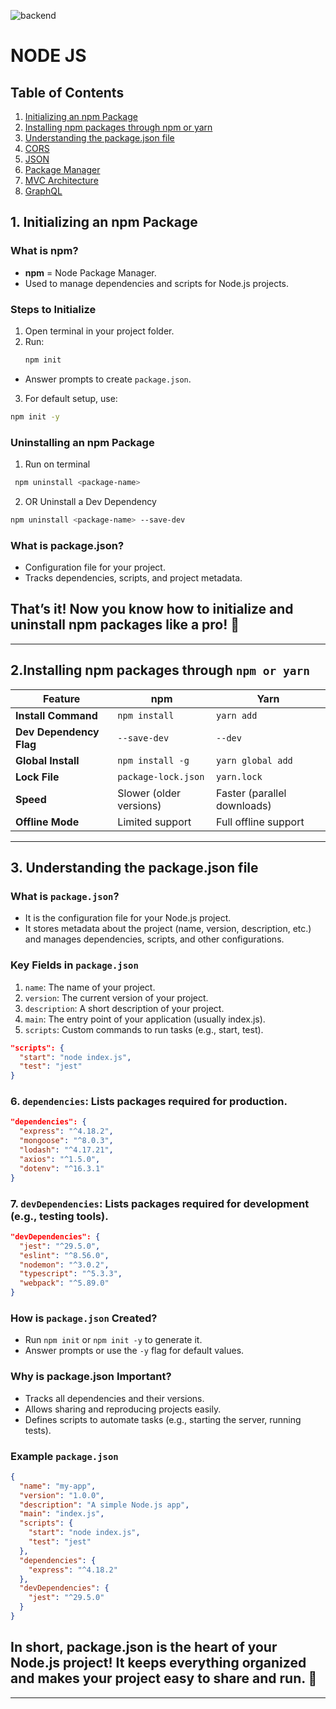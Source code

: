 ![backend](https://github.com/user-attachments/assets/8408d47c-a3c4-4c4b-84c0-bc0b510c5dab)

# NODE JS

## Table of Contents
1. [Initializing an npm Package](#1-initializing-an-npm-package)
2. [Installing npm packages through
npm or yarn](#2installing-npm-packages-through-npm-or-yarn)
3. [Understanding the package.json file](#3-understanding-the-packagejson-file)
4. [CORS](#cors)
5. [JSON](#json)
6. [Package Manager](#package-manager)
7. [MVC Architecture](#mvc-architecture)
8. [GraphQL](#graphql)

## 1. Initializing an npm Package

### What is npm?
- **npm** = Node Package Manager.
- Used to manage dependencies and scripts for Node.js projects.

### Steps to Initialize
1. Open terminal in your project folder.
2. Run:
   ```bash
   npm init
   ```
- Answer prompts to create ```package.json```.

3. For default setup, use:
  ```bash
  npm init -y
  ```
### Uninstalling an npm Package
1. Run on terminal
  ```bash 
   npm uninstall <package-name>
  ```
2. OR Uninstall a Dev Dependency
  ```bash
  npm uninstall <package-name> --save-dev
  ```

### What is package.json?
- Configuration file for your project.
- Tracks dependencies, scripts, and project metadata.

## That’s it! Now you know how to initialize and uninstall npm packages like a pro! 🚀

--- 

## 2.Installing npm packages through ```npm or yarn```

| Feature                  | npm                          | Yarn                        |
|--------------------------|------------------------------|-----------------------------|
| **Install Command**       | `npm install`                | `yarn add`                  |
| **Dev Dependency Flag**   | `--save-dev`                 | `--dev`                     |
| **Global Install**        | `npm install -g`             | `yarn global add`           |
| **Lock File**             | `package-lock.json`          | `yarn.lock`                 |
| **Speed**                 | Slower (older versions)      | Faster (parallel downloads) |
| **Offline Mode**          | Limited support              | Full offline support        |

---

## 3. Understanding the package.json file

### What is ```package.json```?
- It is the configuration file for your Node.js project.
- It stores metadata about the project (name, version, description, etc.) and manages dependencies, scripts, and other configurations.

### Key Fields in ```package.json```
1. ```name```: The name of your project.
2. ```version```: The current version of your project.
3. ```description```: A short description of your project.
4. ```main```: The entry point of your application (usually index.js).
5. ```scripts```: Custom commands to run tasks (e.g., start, test).

  ```json
  "scripts": {
    "start": "node index.js",
    "test": "jest"
  }
  ```

### 6. ```dependencies```: Lists packages required for production.
  ```json
  "dependencies": {
    "express": "^4.18.2",
    "mongoose": "^8.0.3",
    "lodash": "^4.17.21",
    "axios": "^1.5.0",
    "dotenv": "^16.3.1"
  }
  ```

### 7. ```devDependencies```: Lists packages required for development (e.g., testing tools).

  ```json
  "devDependencies": {
    "jest": "^29.5.0",
    "eslint": "^8.56.0",
    "nodemon": "^3.0.2",
    "typescript": "^5.3.3",
    "webpack": "^5.89.0"
  }
  ```
### How is ```package.json``` Created?
- Run ```npm init``` or ```npm init -y``` to generate it.
- Answer prompts or use the ```-y``` flag for default values.

### Why is package.json Important?
- Tracks all dependencies and their versions.
- Allows sharing and reproducing projects easily.
- Defines scripts to automate tasks (e.g., starting the server, running tests).

### Example ```package.json```
  ```json
  {
    "name": "my-app",
    "version": "1.0.0",
    "description": "A simple Node.js app",
    "main": "index.js",
    "scripts": {
      "start": "node index.js",
      "test": "jest"
    },
    "dependencies": {
      "express": "^4.18.2"
    },
    "devDependencies": {
      "jest": "^29.5.0"
    }
  }
  ```
  ## In short, package.json is the heart of your Node.js project! It keeps everything organized and makes your project easy to share and run. 🚀
  
  ---